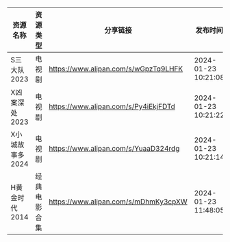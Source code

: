 | 资源名称       | 资源类型   | 分享链接                                 | 发布时间                |
| ---------- | ------ | ------------------------------------ | ------------------- |
| S三大队2023   | 电视剧    | https://www.alipan.com/s/wGpzTq9LHFK | 2024-01-23 10:21:08 |
| X凶案深处2023  | 电视剧    | https://www.alipan.com/s/Py4iEkjFDTd | 2024-01-23 10:21:22 |
| X小城故事多2024 | 电视剧    | https://www.alipan.com/s/YuaaD324rdg | 2024-01-23 10:21:14 |
| H黄金时代2014  | 经典电影合集 | https://www.alipan.com/s/mDhmKy3cpXW | 2024-01-23 11:48:05 |
